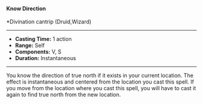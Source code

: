 #### Know Direction
*Divination cantrip (Druid,Wizard)
___
- **Casting Time:** 1 action
- **Range:** Self
- **Components:** V, S
- **Duration:** Instantaneous
---
You know the direction of true north if it exists in your current location. The effect is instantaneous and centered from the location you cast this spell. If you move from the location where you cast this spell, you will have to cast it again to find true north from  the new location.
